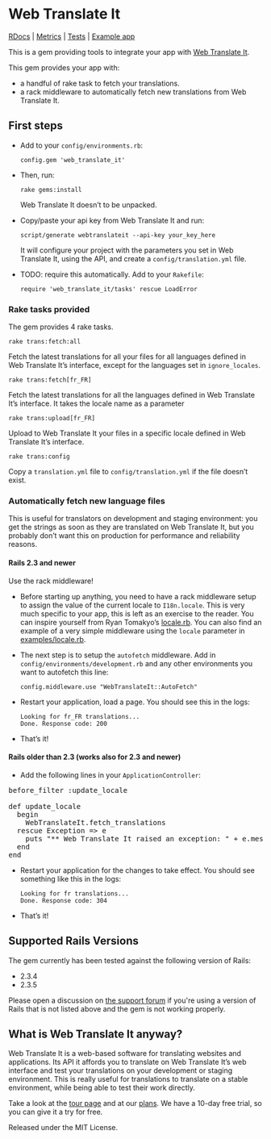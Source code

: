 # Web Translate It

[RDocs](http://yardoc.org/docs/AtelierConvivialite-webtranslateit) | [Metrics](http://getcaliper.com/caliper/project?repo=git%3A%2F%2Fgithub.com%2FAtelierConvivialite%2Fwebtranslateit.git) | [Tests](http://runcoderun.com/AtelierConvivialite/webtranslateit/builds/74a78c2b382cb1856fa0964ed4ad372b50872844/1/ruby_186) |
[Example app](http://github.com/AtelierConvivialite/rails_example_app)

This is a gem providing tools to integrate your app with [Web Translate It](https://webtranslateit.com).

This gem provides your app with:

* a handful of rake task to fetch your translations.
* a rack middleware to automatically fetch new translations from Web Translate It.

## First steps

* Add to your `config/environments.rb`:

    `config.gem 'web_translate_it'`
    
* Then, run:

    `rake gems:install`
    
  Web Translate It doesn’t to be unpacked.
    
* Copy/paste your api key from Web Translate It and run:

    `script/generate webtranslateit --api-key your_key_here`
    
  It will configure your project with the parameters you set in Web Translate It, using the API, and create a `config/translation.yml` file.
  
* TODO: require this automatically. Add to your `Rakefile`:
  
    `require 'web_translate_it/tasks' rescue LoadError`

### Rake tasks provided

The gem provides 4 rake tasks.

    rake trans:fetch:all
  
Fetch the latest translations for all your files for all languages defined in Web Translate It’s interface, except for the languages set in `ignore_locales`.

    rake trans:fetch[fr_FR]
  
Fetch the latest translations for all the languages defined in Web Translate It’s interface. It takes the locale name as a parameter

    rake trans:upload[fr_FR]
    
Upload to Web Translate It your files in a specific locale defined in Web Translate It’s interface.

    rake trans:config
    
Copy a `translation.yml` file to `config/translation.yml` if the file doesn’t exist.

### Automatically fetch new language files

This is useful for translators on development and staging environment: you get the strings as soon as they are translated on Web Translate It, but you probably don’t want this on production for performance and reliability reasons.

#### Rails 2.3 and newer

Use the rack middleware!

* Before starting up anything, you need to have a rack middleware setup to assign the value of the current locale to
  `I18n.locale`.
  This is very much specific to your app, this is left as an exercise to the reader. You can inspire yourself from 
  Ryan Tomakyo’s [locale.rb](http://github.com/rack/rack-contrib/blob/master/lib/rack/contrib/locale.rb).
  You can also find an example of a very simple middleware using the `locale` parameter in
  [examples/locale.rb](http://github.com/AtelierConvivialite/webtranslateit/blob/master/examples/locale.rb).

* The next step is to setup the `autofetch` middleware. Add in `config/environments/development.rb` and any other 
  environments you want to autofetch this line:

      config.middleware.use "WebTranslateIt::AutoFetch"
    
* Restart your application, load a page. You should see this in the logs:

      Looking for fr_FR translations...
      Done. Response code: 200
    
* That’s it!

#### Rails older than 2.3 (works also for 2.3 and newer)

* Add the following lines in your `ApplicationController`:

<pre>before_filter :update_locale

def update_locale
  begin
    WebTranslateIt.fetch_translations
  rescue Exception => e
    puts "** Web Translate It raised an exception: " + e.message
  end
end</pre>

* Restart your application for the changes to take effect. You should see something like this in the logs:

      Looking for fr translations...
      Done. Response code: 304

* That’s it!

## Supported Rails Versions

The gem currently has been tested against the following version of Rails:

* 2.3.4
* 2.3.5

Please open a discussion on [the support forum](https://webtranslateit.com/forum) if you're using a version of Rails that is not listed above and the gem is not working properly.

## What is Web Translate It anyway?

Web Translate It is a web-based software for translating websites and applications. Its API it affords you to translate on Web Translate It’s web interface and test your translations on your development or staging environment. This is really useful for translations to translate on a stable environment, while being able to test their work directly.

Take a look at the [tour page](https://webtranslateit.com/tour) and at our [plans](https://webtranslateit.com/plans). We have a 10-day free trial, so you can give it a try for free.

Released under the MIT License.
